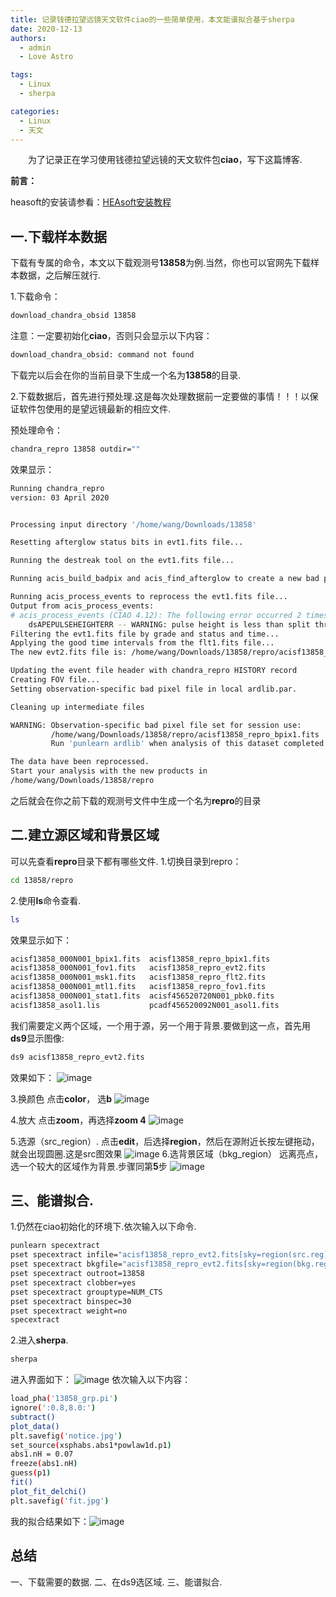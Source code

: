 ```yaml
---
title: 记录钱德拉望远镜天文软件ciao的一些简单使用，本文能谱拟合基于sherpa
date: 2020-12-13
authors:
  - admin
  - Love Astro

tags:
  - Linux
  - sherpa

categories:
  - Linux
  - 天文
---
```


&emsp;&emsp;为了记录正在学习使用钱德拉望远镜的天文软件包**ciao**，写下这篇博客.
<!--more-->


**前言：**

heasoft的安装请参看：[HEAsoft安装教程](https://blog.csdn.net/qq_46753404/article/details/117304662)

## 一.下载样本数据

下载有专属的命令，本文以下载观测号**13858**为例.当然，你也可以官网先下载样本数据，之后解压就行.


1.下载命令：
```bash
download_chandra_obsid 13858 
```
注意：一定要初始化**ciao**，否则只会显示以下内容：
```bash
download_chandra_obsid: command not found
```
下载完以后会在你的当前目录下生成一个名为**13858**的目录.


2.下载数据后，首先进行预处理.这是每次处理数据前一定要做的事情！！！以保证软件包使用的是望远镜最新的相应文件.

预处理命令：

```bash
chandra_repro 13858 outdir=""
```
效果显示：

```bash
Running chandra_repro
version: 03 April 2020


Processing input directory '/home/wang/Downloads/13858'

Resetting afterglow status bits in evt1.fits file...

Running the destreak tool on the evt1.fits file...

Running acis_build_badpix and acis_find_afterglow to create a new bad pixel file...

Running acis_process_events to reprocess the evt1.fits file...
Output from acis_process_events:
# acis_process_events (CIAO 4.12): The following error occurred 2 times:
	dsAPEPULSEHEIGHTERR -- WARNING: pulse height is less than split threshold when performing serial CTI adjustment.
Filtering the evt1.fits file by grade and status and time...
Applying the good time intervals from the flt1.fits file...
The new evt2.fits file is: /home/wang/Downloads/13858/repro/acisf13858_repro_evt2.fits

Updating the event file header with chandra_repro HISTORY record
Creating FOV file...
Setting observation-specific bad pixel file in local ardlib.par.

Cleaning up intermediate files

WARNING: Observation-specific bad pixel file set for session use:
         /home/wang/Downloads/13858/repro/acisf13858_repro_bpix1.fits
         Run 'punlearn ardlib' when analysis of this dataset completed.

The data have been reprocessed.
Start your analysis with the new products in
/home/wang/Downloads/13858/repro

```

之后就会在你之前下载的观测号文件中生成一个名为**repro**的目录

## 二.建立源区域和背景区域
可以先查看**repro**目录下都有哪些文件.
 1.切换目录到repro：
```bash
cd 13858/repro
```
2.使用**ls**命令查看.

```bash
ls
```
效果显示如下：

```bash
acisf13858_000N001_bpix1.fits  acisf13858_repro_bpix1.fits
acisf13858_000N001_fov1.fits   acisf13858_repro_evt2.fits
acisf13858_000N001_msk1.fits   acisf13858_repro_flt2.fits
acisf13858_000N001_mtl1.fits   acisf13858_repro_fov1.fits
acisf13858_000N001_stat1.fits  acisf456520720N001_pbk0.fits
acisf13858_asol1.lis           pcadf456520092N001_asol1.fits

```

我们需要定义两个区域，一个用于源，另一个用于背景.要做到这一点，首先用**ds9**显示图像:

```bash
ds9 acisf13858_repro_evt2.fits
```
效果如下：
![image](https://github.com/wangboting/hugo-blog-theme/assets/71454203/1f21cc97-16e0-4714-a31e-619c36c9a985)

3.换颜色
点击**color**， 选**b**
![image](https://github.com/wangboting/hugo-blog-theme/assets/71454203/3ae65857-d718-4d46-9e4d-377b8da92563)


4.放大
点击**zoom**，再选择**zoom 4**
![image](https://github.com/wangboting/hugo-blog-theme/assets/71454203/d062e2cc-52fc-41b0-b4cd-1e1164043cc1)

5.选源（src_region）.
点击**edit**，后选择**region**，然后在源附近长按左键拖动，就会出现圆圈.这是src图效果
![image](https://github.com/wangboting/hugo-blog-theme/assets/71454203/d8480691-84b3-4fd7-9cbb-9bad0f592906)
6.选背景区域（bkg_region）
远离亮点，选一个较大的区域作为背景.步骤同第**5**步
![image](https://github.com/wangboting/hugo-blog-theme/assets/71454203/a2f9fcfb-153b-474f-b3bb-b53e72bbed16)

## 三、能谱拟合.
1.仍然在ciao初始化的环境下.依次输入以下命令.

```bash
punlearn specextract
pset specextract infile="acisf13858_repro_evt2.fits[sky=region(src.reg)]"
pset specextract bkgfile="acisf13858_repro_evt2.fits[sky=region(bkg.reg)]"
pset specextract outroot=13858
pset specextract clobber=yes
pset specextract grouptype=NUM_CTS
pset specextract binspec=30
pset specextract weight=no
specextract
```
2.进入**sherpa**.

```bash
sherpa
```
进入界面如下：
![image](https://github.com/wangboting/hugo-blog-theme/assets/71454203/b1d08047-083b-4055-8c30-0480014bd0a9)
依次输入以下内容：

```bash
load_pha('13858_grp.pi')
ignore(':0.8,8.0:')
subtract()
plot_data()
plt.savefig('notice.jpg')
set_source(xsphabs.abs1*powlaw1d.p1)
abs1.nH = 0.07
freeze(abs1.nH)
guess(p1)
fit()
plot_fit_delchi()
plt.savefig('fit.jpg')
```
我的拟合结果如下：![image](https://github.com/wangboting/hugo-blog-theme/assets/71454203/abbbdead-6c91-4547-8d21-085286c39465)


## 总结
一、下载需要的数据.
二、在ds9选区域.
三、能谱拟合.
